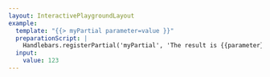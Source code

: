 ```yaml
---
layout: InteractivePlaygroundLayout
example:
  template: "{{> myPartial parameter=value }}"
  preparationScript: |
    Handlebars.registerPartial('myPartial', 'The result is {{parameter}}');
  input:
    value: 123
---
```

